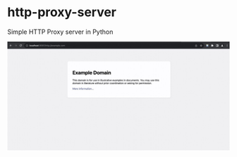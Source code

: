 
# http-proxy-server
Simple HTTP Proxy server in Python


![alt text](https://github.com/VrushaliJalgaonkar/http-proxy-server/blob/ee575dac29ff46028916cfcc7490a803328bf112/output.jpeg)
